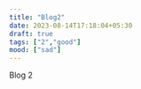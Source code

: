 ```yaml
---
title: "Blog2"
date: 2023-08-14T17:18:04+05:30
draft: true
tags: ["2","good"]
mood: ["sad"]
---
```

Blog 2
